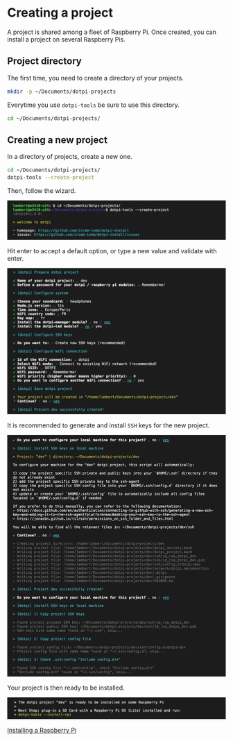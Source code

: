 # Creating a project

A project is shared among a fleet of Raspberry Pi. Once created, you can install a project on several Raspberry Pis.

## Project directory

The first time, you need to create a directory of your projects.

```sh
mkdir -p ~/Documents/dotpi-projects
```

Everytime you use `dotpi-tools` be sure to use this directory.

```sh
cd ~/Documents/dotpi-projects/
```

## Creating a new project

In a directory of projects, create a new one.

```sh
cd ~/Documents/dotpi-projects/
dotpi-tools --create-project
```

Then, follow the wizard.

![create-project](./assets/creating-a-project/dotpi-tools-create-project.png)

Hit enter to accept a default option, or type a new value and validate with enter.

![create-project-options](./assets/creating-a-project/dotpi-tools-create-project-options.png)

It is recommended to generate and install `SSH` keys for the new project.

![create-project-ssh-keys](./assets/creating-a-project/dotpi-tools-create-project-ssh-keys.png)

Your project is then ready to be installed.

![create-project-ready](./assets/creating-a-project/dotpi-tools-create-project-ready.png)

<a class="action" href="./installing-a-raspberry-pi.html">Installing a Raspberry Pi</a>
